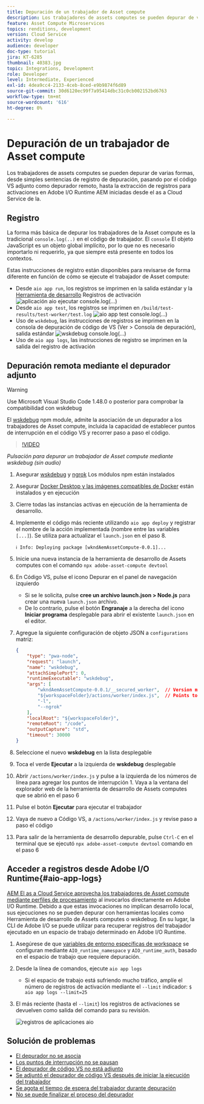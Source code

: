```yaml
---
title: Depuración de un trabajador de Asset compute
description: Los trabajadores de assets computes se pueden depurar de varias formas, desde simples sentencias de registro de depuración, pasando por el código VS adjunto como depurador remoto, hasta la extracción de registros para activaciones en Adobe I/O Runtime AEM iniciadas desde el as a Cloud Service de la.
feature: Asset Compute Microservices
topics: renditions, development
version: Cloud Service
activity: develop
audience: developer
doc-type: tutorial
jira: KT-6285
thumbnail: 40383.jpg
topic: Integrations, Development
role: Developer
level: Intermediate, Experienced
exl-id: 4dea9cc4-2133-4ceb-8ced-e9b9874f6d89
source-git-commit: 30d6120ec99f7a95414dbc31c0cb002152bd6763
workflow-type: tm+mt
source-wordcount: '616'
ht-degree: 0%

---
```


# Depuración de un trabajador de Asset compute

Los trabajadores de assets computes se pueden depurar de varias formas, desde simples sentencias de registro de depuración, pasando por el código VS adjunto como depurador remoto, hasta la extracción de registros para activaciones en Adobe I/O Runtime AEM iniciadas desde el as a Cloud Service de la.

## Registro

La forma más básica de depurar los trabajadores de la Asset compute es la tradicional `console.log(..)` en el código de trabajador. El `console` El objeto JavaScript es un objeto global implícito, por lo que no es necesario importarlo ni requerirlo, ya que siempre está presente en todos los contextos.

Estas instrucciones de registro están disponibles para revisarse de forma diferente en función de cómo se ejecute el trabajador de Asset compute:

+ Desde `aio app run`, los registros se imprimen en la salida estándar y la [Herramienta de desarrollo](../develop/development-tool.md) Registros de activación
  ![aplicación aio ejecutar console.log(...)](./assets/debug/console-log__aio-app-run.png)
+ Desde `aio app test`, los registros se imprimen en `/build/test-results/test-worker/test.log`
  ![aio app test console.log(...)](./assets/debug/console-log__aio-app-test.png)
+ Uso de `wskdebug`, las instrucciones de registros se imprimen en la consola de depuración de código de VS (Ver > Consola de depuración), salida estándar
  ![wskdebug console.log(...)](./assets/debug/console-log__wskdebug.png)
+ Uso de `aio app logs`, las instrucciones de registro se imprimen en la salida del registro de activación

## Depuración remota mediante el depurador adjunto

>[!WARNING]
>
>Use Microsoft Visual Studio Code 1.48.0 o posterior para comprobar la compatibilidad con wskdebug

El [wskdebug](https://www.npmjs.com/package/@openwhisk/wskdebug) npm module, admite la asociación de un depurador a los trabajadores de Asset compute, incluida la capacidad de establecer puntos de interrupción en el código VS y recorrer paso a paso el código.

>[!VIDEO](https://video.tv.adobe.com/v/40383?quality=12&learn=on)

_Pulsación para depurar un trabajador de Asset compute mediante wskdebug (sin audio)_

1. Asegurar [wskdebug](../set-up/development-environment.md#wskdebug) y [ngrok](../set-up/development-environment.md#ngork) Los módulos npm están instalados
1. Asegurar [Docker Desktop y las imágenes compatibles de Docker](../set-up/development-environment.md#docker) están instalados y en ejecución
1. Cierre todas las instancias activas en ejecución de la herramienta de desarrollo.
1. Implemente el código más reciente utilizando `aio app deploy`  y registrar el nombre de la acción implementada (nombre entre las variables `[...]`). Se utiliza para actualizar el `launch.json` en el paso 8.

   ```
   ℹ Info: Deploying package [wkndAemAssetCompute-0.0.1]...
   ```


1. Inicie una nueva instancia de la herramienta de desarrollo de Assets computes con el comando `npx adobe-asset-compute devtool`
1. En Código VS, pulse el icono Depurar en el panel de navegación izquierdo
   + Si se le solicita, pulse __cree un archivo launch.json > Node.js__ para crear una nueva `launch.json` archivo.
   + De lo contrario, pulse el botón __Engranaje__ a la derecha del icono __Iniciar programa__ desplegable para abrir el existente `launch.json` en el editor.
1. Agregue la siguiente configuración de objeto JSON a `configurations` matriz:

   ```json
   {
       "type": "pwa-node",
       "request": "launch",
       "name": "wskdebug",
       "attachSimplePort": 0,
       "runtimeExecutable": "wskdebug",
       "args": [
           "wkndAemAssetCompute-0.0.1/__secured_worker",  // Version must match your Asset Compute worker's version
           "${workspaceFolder}/actions/worker/index.js",  // Points to your worker
           "-l",
           "--ngrok"
       ],
       "localRoot": "${workspaceFolder}",
       "remoteRoot": "/code",
       "outputCapture": "std",
       "timeout": 30000
   }
   ```

1. Seleccione el nuevo __wskdebug__ en la lista desplegable
1. Toca el verde __Ejecutar__ a la izquierda de __wskdebug__ desplegable
1. Abrir `/actions/worker/index.js` y pulse a la izquierda de los números de línea para agregar los puntos de interrupción 1. Vaya a la ventana del explorador web de la herramienta de desarrollo de Assets computes que se abrió en el paso 6
1. Pulse el botón __Ejecutar__ para ejecutar el trabajador
1. Vaya de nuevo a Código VS, a `/actions/worker/index.js` y revise paso a paso el código
1. Para salir de la herramienta de desarrollo depurable, pulse `Ctrl-C` en el terminal que se ejecutó `npx adobe-asset-compute devtool` comando en el paso 6

## Acceder a registros desde Adobe I/O Runtime{#aio-app-logs}

[AEM El as a Cloud Service aprovecha los trabajadores de Asset compute mediante perfiles de procesamiento](../deploy/processing-profiles.md) al invocarlos directamente en Adobe I/O Runtime. Debido a que estas invocaciones no implican desarrollo local, sus ejecuciones no se pueden depurar con herramientas locales como Herramienta de desarrollo de Assets computes o wskdebug. En su lugar, la CLI de Adobe I/O se puede utilizar para recuperar registros del trabajador ejecutado en un espacio de trabajo determinado en Adobe I/O Runtime.

1. Asegúrese de que [variables de entorno específicas de workspace](../deploy/runtime.md) se configuran mediante `AIO_runtime_namespace` y `AIO_runtime_auth`, basado en el espacio de trabajo que requiere depuración.
1. Desde la línea de comandos, ejecute `aio app logs`
   + Si el espacio de trabajo está sufriendo mucho tráfico, amplíe el número de registros de activación mediante el `--limit` indicador:
     `$ aio app logs --limit=25`
1. El más reciente (hasta el `--limit`) los registros de activaciones se devuelven como salida del comando para su revisión.

   ![registros de aplicaciones aio](./assets/debug/aio-app-logs.png)

## Solución de problemas

+ [El depurador no se asocia](../troubleshooting.md#debugger-does-not-attach)
+ [Los puntos de interrupción no se pausan](../troubleshooting.md#breakpoints-no-pausing)
+ [El depurador de código VS no está adjunto](../troubleshooting.md#vs-code-debugger-not-attached)
+ [Se adjuntó el depurador de código VS después de iniciar la ejecución del trabajador](../troubleshooting.md#vs-code-debugger-attached-after-worker-execution-began)
+ [Se agota el tiempo de espera del trabajador durante depuración](../troubleshooting.md#worker-times-out-while-debugging)
+ [No se puede finalizar el proceso del depurador](../troubleshooting.md#cannot-terminate-debugger-process)
